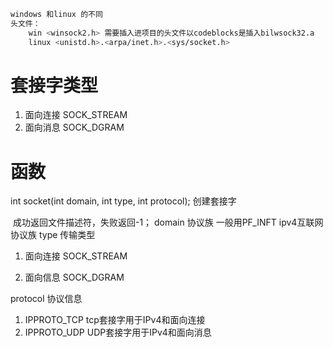 ```bash
windows 和linux 的不同
头文件：
	win <winsock2.h> 需要插入进项目的头文件以codeblocks是插入bilwsock32.a
	linux <unistd.h>.<arpa/inet.h>.<sys/socket.h>
```



# 套接字类型

1. 面向连接 SOCK_STREAM
2. 面向消息 SOCK_DGRAM

# 函数

int socket(int domain, int type,  int protocol); 创建套接字

​	成功返回文件描述符，失败返回-1；
domain 协议族 一般用PF_INFT  ipv4互联网协议族
type 传输类型 

1. 面向连接 SOCK_STREAM

2. 面向信息 SOCK_DGRAM

protocol 协议信息

1. IPPROTO_TCP tcp套接字用于IPv4和面向连接
2. IPPROTO_UDP UDP套接字用于IPv4和面向消息

